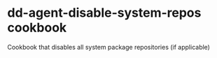 # dd-agent-disable-system-repos cookbook

Cookbook that disables all system package repositories (if applicable)

